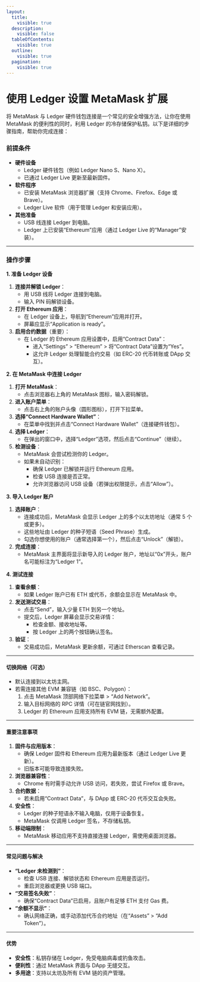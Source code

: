 ```yaml
---
layout:
  title:
    visible: true
  description:
    visible: false
  tableOfContents:
    visible: true
  outline:
    visible: true
  pagination:
    visible: true
---
```


# 使用 Ledger 设置 MetaMask 扩展

将 MetaMask 与 Ledger 硬件钱包连接是一个常见的安全增强方法，让你在使用 MetaMask 的便利性的同时，利用 Ledger 的冷存储保护私钥。以下是详细的步骤指南，帮助你完成连接：

### 前提条件

* **硬件设备**
  * Ledger 硬件钱包（例如 Ledger Nano S、Nano X）。
  * 已通过 Ledger Live 更新至最新固件。
* **软件程序**
  * 已安装 MetaMask 浏览器扩展（支持 Chrome、Firefox、Edge 或 Brave）。
  * Ledger Live 软件（用于管理 Ledger 和安装应用）。
* **其他准备**
  * USB 线连接 Ledger 到电脑。
  * Ledger 上已安装“Ethereum”应用（通过 Ledger Live 的“Manager”安装）。

***

### 操作步骤

**1. 准备 Ledger 设备**

1. **连接并解锁 Ledger**：
   * 用 USB 线将 Ledger 连接到电脑。
   * 输入 PIN 码解锁设备。
2. **打开 Ethereum 应用**：
   * 在 Ledger 设备上，导航到“Ethereum”应用并打开。
   * 屏幕应显示“Application is ready”。
3. **启用合约数据**（重要）：
   * 在 Ledger 的 Ethereum 应用设置中，启用“Contract Data”：
     * 进入“Settings” > “Ethereum” > 将“Contract Data”设置为“Yes”。
     * 这允许 Ledger 处理智能合约交易（如 ERC-20 代币转账或 DApp 交互）。

**2. 在 MetaMask 中连接 Ledger**

1. **打开 MetaMask**：
   * 点击浏览器右上角的 MetaMask 图标，输入密码解锁。
2. **进入账户菜单**：
   * 点击右上角的账户头像（圆形图标），打开下拉菜单。
3. **选择“Connect Hardware Wallet”**：
   * 在菜单中找到并点击“Connect Hardware Wallet”（连接硬件钱包）。
4. **选择 Ledger**：
   * 在弹出的窗口中，选择“Ledger”选项，然后点击“Continue”（继续）。
5. **检测设备**：
   * MetaMask 会尝试检测你的 Ledger。
   * 如果未自动识别：
     * 确保 Ledger 已解锁并运行 Ethereum 应用。
     * 检查 USB 连接是否正常。
     * 允许浏览器访问 USB 设备（若弹出权限提示，点击“Allow”）。

**3. 导入 Ledger 账户**

1. **选择账户**：
   * 连接成功后，MetaMask 会显示 Ledger 上的多个以太坊地址（通常 5 个或更多）。
   * 这些地址由 Ledger 的种子短语（Seed Phrase）生成。
   * 勾选你想使用的账户（通常选择第一个），然后点击“Unlock”（解锁）。
2. **完成连接**：
   * MetaMask 主界面将显示新导入的 Ledger 账户，地址以“0x”开头，账户名可能标注为“Ledger 1”。

**4. 测试连接**

1. **查看余额**：
   * 如果 Ledger 账户已有 ETH 或代币，余额会显示在 MetaMask 中。
2. **发送测试交易**：
   * 点击“Send”，输入少量 ETH 到另一个地址。
   * 提交后，Ledger 屏幕会显示交易详情：
     * 检查金额、接收地址等。
     * 按 Ledger 上的两个按钮确认签名。
3. **验证**：
   * 交易成功后，MetaMask 更新余额，可通过 Etherscan 查看记录。

***

#### 切换网络（可选）

* 默认连接到以太坊主网。
* 若需连接其他 EVM 兼容链（如 BSC、Polygon）：
  1. 点击 MetaMask 顶部网络下拉菜单 > “Add Network”。
  2. 输入目标网络的 RPC 详情（可在链官网找到）。
  3. Ledger 的 Ethereum 应用支持所有 EVM 链，无需额外配置。

***

#### 重要注意事项

1. **固件与应用版本**：
   * 确保 Ledger 固件和 Ethereum 应用为最新版本（通过 Ledger Live 更新）。
   * 旧版本可能导致连接失败。
2. **浏览器兼容性**：
   * Chrome 有时需手动允许 USB 访问，若失败，尝试 Firefox 或 Brave。
3. **合约数据**：
   * 若未启用“Contract Data”，与 DApp 或 ERC-20 代币交互会失败。
4. **安全性**：
   * Ledger 的种子短语永不输入电脑，仅用于设备恢复。
   * MetaMask 仅调用 Ledger 签名，不存储私钥。
5. **移动端限制**：
   * MetaMask 移动应用不支持直接连接 Ledger，需使用桌面浏览器。

***

#### 常见问题与解决

* **“Ledger 未检测到”**：
  * 检查 USB 连接、解锁状态和 Ethereum 应用是否运行。
  * 重启浏览器或更换 USB 端口。
* **“交易签名失败”**：
  * 确保“Contract Data”已启用，且账户有足够 ETH 支付 Gas 费。
* **“余额不显示”**：
  * 确认网络正确，或手动添加代币合约地址（在“Assets” > “Add Token”）。

***

#### 优势

* **安全性**：私钥存储在 Ledger，免受电脑病毒或钓鱼攻击。
* **便利性**：通过 MetaMask 界面与 DApp 无缝交互。
* **多用途**：支持以太坊及所有 EVM 链的资产管理。
